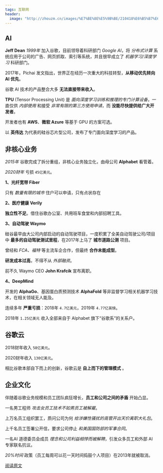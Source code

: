 ```yaml
---
tags: 互联网
header:
  image: "http://zhouzm.cn/images/%E7%BE%8E%E5%9B%BE/210418%E6%B5%B7%E6%BB%A92.jpg"
---
```




## AI

**Jeff Dean** *1999年* 加入谷歌，目前领导着科研部门 *Google AI*，将 *分布式计算* 系统应用于公司的广告、网页抓取、索引等系统，并且很早成立了 *机器学习/深度学习* 科研部门。

2017年，Pichai 发文指出，世界正在经历一次重大的科技转型，**从移动优先转向 AI 优先**。

谷歌 AI 技术的产品整合大多 **无法直接带来收入**。

**TPU** (Tensor Processing Unit) 是 *面向深度学习训练和推理的专门计算设备*，一直仅供 *内部使用* 和接受 *非常有限的第三方使用申请*，而 **没能尽快提供给广大开发者**。

开发者也有 **AWS**、**微软 Azure** 等基于 GPU 的方案可选。

以 **英伟达** 为代表的硅谷芯片型公司，发布了专门面向深度学习的产品。



## 非核心业务

*2015年* 谷歌完成了拆分重组，非核心业务独立化，由母公司 **Alphabet** 看管着。

*2020财年* 亏损 `45亿美元`。



**1、光纤宽带 Fiber**

只有 *数量有限的城市* 住户可以申请，只有点状存在



**2、医疗健康 Verily**

**独立性不足**。借住谷歌办公室、共用班车食堂和内部招聘工具。



**3、自动驾驶 Waymo**

硅谷最早由大公司内部启动的自动驾驶项目，一度积累了全美自动驾驶公司/项目中 **最多的自动驾驶测试里程**，在2017年上马了 **城市道路公测** 项目。

曾经和 *FCA、福特* 等主流车企合作，但最终 **合作未能成型**。

**研发成本过高**，不得不从 *外部融资*。

前不久 Waymo CEO **John Krafcik** 宣布离职。



**4、DeepMind**

开发的 **AlphaGo**、基因蛋白质预测技术 **AlphaFold** 等非监督学习相关机器学习技术，在相关领域无人能及。

连续多年 **严重亏损**：2018年 `4.7亿美元`，2019年 `4.77亿英镑`。

2018年 `1.25亿美元` 收入全部来自于 Alphabet 旗下“谷歌系”的关系户。



## 谷歌云

2018财年收入 `58亿美元`。

2020财年收入 `130亿美元`。

相比谷歌本部自下而上的创新，谷歌云是 **自上而下的管理模式** 。



## 企业文化

伴随着谷歌业务规模和员工团队疯狂增长，**员工和公司之间的矛盾** 开始凸显。

一名男工程师 *攻击女员工技术不如男员工被解雇*。

上万名员工组织罢工，质问公司为何 *给涉嫌性骚扰的高管开出天价离职大礼包*。

上千名员工签署公开信，要求公司停止 *和美国国防部的军事合同*。

一名AI 道德委员会成员 *理念和公司利益相悖而被解聘*，引发众多员工和外部 AI 专家联名抗议。

*20%时间* 政策（员工每周可以花一天时间捣鼓个人项目）在2013年就被取消。

[阅读原文](https://m.cnbeta.com/view/1116145.htm)